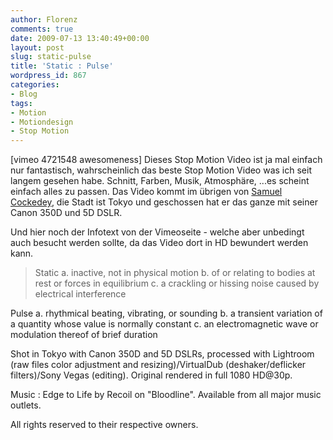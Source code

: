 ```yaml
---
author: Florenz
comments: true
date: 2009-07-13 13:40:49+00:00
layout: post
slug: static-pulse
title: 'Static : Pulse'
wordpress_id: 867
categories:
- Blog
tags:
- Motion
- Motiondesign
- Stop Motion
---
```


[vimeo 4721548 awesomeness]
Dieses Stop Motion Video ist ja mal einfach nur fantastisch, wahrscheinlich das beste Stop Motion Video was ich seit langem gesehen habe. Schnitt, Farben, Musik, Atmosphäre, ...es scheint einfach alles zu passen. Das Video kommt im übrigen von [Samuel Cockedey](http://www.samuelcockedey.com/), die Stadt ist Tokyo und geschossen hat er das ganze mit seiner Canon 350D und 5D DSLR. 

Und hier noch der Infotext von der Vimeoseite - welche aber unbedingt auch besucht werden sollte, da das Video dort in HD bewundert werden kann. 





> Static
a. inactive, not in physical motion
b. of or relating to bodies at rest or forces in equilibrium
c. a crackling or hissing noise caused by electrical interference

Pulse
a. rhythmical beating, vibrating, or sounding
b. a transient variation of a quantity whose value is normally constant
c. an electromagnetic wave or modulation thereof of brief duration

Shot in Tokyo with Canon 350D and 5D DSLRs, processed with Lightroom (raw files color adjustment and resizing)/VirtualDub (deshaker/deflicker filters)/Sony Vegas (editing). Original rendered in full 1080 HD@30p.

Music : Edge to Life by Recoil on "Bloodline". Available from all major music outlets.

All rights reserved to their respective owners. 




